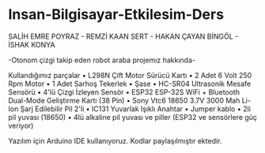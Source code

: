 # Insan-Bilgisayar-Etkilesim-Ders
SALİH EMRE POYRAZ - REMZİ KAAN SERT - HAKAN ÇAYAN BİNGÖL - İSHAK KONYA

-Otonom çizgi takip eden robot araba projemız hakkında-

Kullandığımız parçalar
    • L298N Çift Motor Sürücü Kartı 
    • 2 Adet 6 Volt 250 Rpm Motor
    • 1 Adet Sarhoş Tekerlek 
    • Şase
    • HC-SR04 Ultrasonik Mesafe Sensörü
    • 4'lü Çizgi İzleyen Sensör 
    • ESP32 ESP-32S WiFi + Bluetooth Dual-Mode Geliştirme Kartı (38 Pin) 
    • Sony Vtc6 18650 3.7V 3000 Mah Li-Ion Şarj Edilebilir Pil 2'li
    • IC131 Yuvarlak Işıklı Anahtar 
    • Jumper kablo
    • 2li pil yuvası (18650)
    • 4lü alkaline pil yuvası ve piller (ESP32 ve sensörlere güç veriyor)
    
Yazılım için Arduino IDE kullanıyoruz. 
Kodlar paylaşılmıştır ektedir. 
